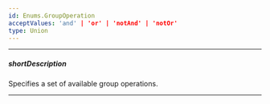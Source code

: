 ```yaml
---
id: Enums.GroupOperation
acceptValues: 'and' | 'or' | 'notAnd' | 'notOr'
type: Union
---
```

---
##### shortDescription
Specifies a set of available group operations.

---
<!--
dxFilterBuilderOptions.groupOperations(api-reference/10 UI Components/dxFilterBuilder/1 Configuration/groupOperations.md)
-->